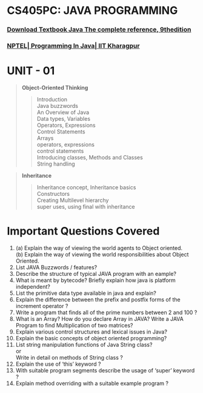 # CS405PC: JAVA PROGRAMMING

### [Download Textbook Java The complete reference, 9thedition](https://drive.google.com/drive/folders/1LDhDchAhktRsQdb1kAX_mEcUvSJFd514?usp=share_link)

### [NPTEL| Programming In Java| IIT Kharagpur](https://swayamopenid.b2clogin.com/swayamopenid.onmicrosoft.com/B2C_1_swayam2/oauth2/v2.0/authorize?response_type=code&client_id=bf9d75c0-a6d0-4ab0-9e9a-054d24e2fea4&redirect_uri=https%3A%2F%2Fonlinecourses.nptel.ac.in%2Fwso_ok&scope=https%3A%2F%2Fswayamopenid.onmicrosoft.com%2Fapi%2Fuser_impersonation+offline_access+openid&state=miFOSxKZHXSawiVTUG7cIj7Z1zriIk&access_type=authorization_code)

# UNIT - 01
> <b> Object-Oriented Thinking </b>
> 
>> Introduction <br/>
>> Java buzzwords <br/>
>> An Overview of Java <br/>
>> Data types, Variables <br/>
>> Operators, Expressions <br/>
>> Control Statements <br/>
>> Arrays <br/>
>> operators, expressions <br/>
>> control statements <br/>
>> Introducing classes, Methods and Classes <br/>
>> String handling <br/>

> <b> Inheritance </b>
>
>> Inheritance concept, Inheritance basics<br/>
>> Constructors<br/>
>> Creating Multilevel hierarchy<br/>
>> super uses, using final with inheritance<br/>


# Important Questions Covered

1.  (a) Explain the way of viewing the world agents to Object oriented.<br/>
    (b) Explain the way of viewing the world responsibilities about Object Oriented.
2.  List JAVA Buzzwords / features?
3. Describe the structure of typical JAVA program with an eample?
4. What is meant by bytecode? Briefly explain how java is platform independent?
5. List the primitive data type available in java and explain?
6. Explain the difference between the prefix and postfix forms of the increment operator ?
7. Write a program that finds all of the prime numbers between 2 and 100 ?
8. What is an Array? How do you declare Array in JAVA? Write a JAVA Program to find Multiplication of two matrices?
9. Explain various control structures and lexical issues in Java?
10. Explain the basic concepts of object oriented programming?
11. List string manipulation functions of Java String class?<br/>
    or <br/>
    Write in detail on methods of String class ?
12. Explain the use of ‘this’ keyword ?
13. With suitable program segments describe the usage of ‘super’ keyword ?
14. Explain method overriding with a suitable example program ?


